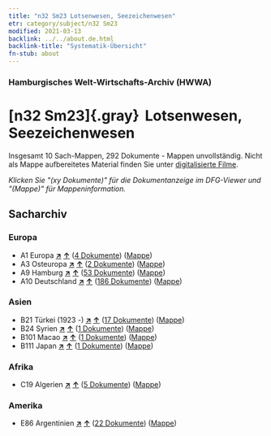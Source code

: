 ```yaml
---
title: "n32 Sm23 Lotsenwesen, Seezeichenwesen"
etr: category/subject/n32 Sm23
modified: 2021-03-13
backlink: ../../about.de.html
backlink-title: "Systematik-Übersicht"
fn-stub: about
---
```


### Hamburgisches Welt-Wirtschafts-Archiv (HWWA)
# [n32 Sm23]{.gray}&#8201; Lotsenwesen, Seezeichenwesen&#160; 




Insgesamt 10 Sach-Mappen, 292 Dokumente - Mappen unvollständig.
Nicht als Mappe aufbereitetes Material finden Sie unter [digitalisierte Filme](/film/h1_sh).

_Klicken Sie "(xy Dokumente)" für die Dokumentanzeige im DFG-Viewer und "(Mappe)" für Mappeninformation._

## Sacharchiv




### Europa

- A1 Europa [**&nearr;**](../../../geo/i/140892/about.de.html "Europa (alle Mappen)") [**&uarr;**](../../../geo/about.de.html#A1 "Ländersystematik") (<a href="https://pm20.zbw.eu/dfgview/sh/140892,145596" title="über: Europa : Lotsenwesen, Seezeichenwesen" target="_blank">4 Dokumente</a>) ([Mappe](http://purl.org/pressemappe20/folder/sh/140892,145596))
- A3 Osteuropa [**&nearr;**](../../../geo/i/140896/about.de.html "Osteuropa (alle Mappen)") [**&uarr;**](../../../geo/about.de.html#A3 "Ländersystematik") (<a href="https://pm20.zbw.eu/dfgview/sh/140896,145596" title="über: Osteuropa : Lotsenwesen, Seezeichenwesen" target="_blank">2 Dokumente</a>) ([Mappe](http://purl.org/pressemappe20/folder/sh/140896,145596))
- A9 Hamburg [**&nearr;**](../../../geo/i/140905/about.de.html "Hamburg (alle Mappen)") [**&uarr;**](../../../geo/about.de.html#A9 "Ländersystematik") (<a href="https://pm20.zbw.eu/dfgview/sh/140905,145596" title="über: Hamburg : Lotsenwesen, Seezeichenwesen" target="_blank">53 Dokumente</a>) ([Mappe](http://purl.org/pressemappe20/folder/sh/140905,145596))
- A10 Deutschland [**&nearr;**](../../../geo/i/126128/about.de.html "Deutschland (alle Mappen)") [**&uarr;**](../../../geo/about.de.html#A10 "Ländersystematik") (<a href="https://pm20.zbw.eu/dfgview/sh/126128,145596" title="über: Deutschland : Lotsenwesen, Seezeichenwesen" target="_blank">186 Dokumente</a>) ([Mappe](http://purl.org/pressemappe20/folder/sh/126128,145596))

### Asien

- B21 Türkei (1923 -) [**&nearr;**](../../../geo/i/141111/about.de.html "Türkei (1923 -) (alle Mappen)") [**&uarr;**](../../../geo/about.de.html#B21 "Ländersystematik") (<a href="https://pm20.zbw.eu/dfgview/sh/141111,145596" title="über: Türkei (1923 -) : Lotsenwesen, Seezeichenwesen" target="_blank">17 Dokumente</a>) ([Mappe](http://purl.org/pressemappe20/folder/sh/141111,145596))
- B24 Syrien [**&nearr;**](../../../geo/i/141114/about.de.html "Syrien (alle Mappen)") [**&uarr;**](../../../geo/about.de.html#B24 "Ländersystematik") (<a href="https://pm20.zbw.eu/dfgview/sh/141114,145596" title="über: Syrien : Lotsenwesen, Seezeichenwesen" target="_blank">1 Dokumente</a>) ([Mappe](http://purl.org/pressemappe20/folder/sh/141114,145596))
- B101 Macao [**&nearr;**](../../../geo/i/141267/about.de.html "Macao (alle Mappen)") [**&uarr;**](../../../geo/about.de.html#B101 "Ländersystematik") (<a href="https://pm20.zbw.eu/dfgview/sh/141267,145596" title="über: Macao : Lotsenwesen, Seezeichenwesen" target="_blank">1 Dokumente</a>) ([Mappe](http://purl.org/pressemappe20/folder/sh/141267,145596))
- B111 Japan [**&nearr;**](../../../geo/i/141272/about.de.html "Japan (alle Mappen)") [**&uarr;**](../../../geo/about.de.html#B111 "Ländersystematik") (<a href="https://pm20.zbw.eu/dfgview/sh/141272,145596" title="über: Japan : Lotsenwesen, Seezeichenwesen" target="_blank">1 Dokumente</a>) ([Mappe](http://purl.org/pressemappe20/folder/sh/141272,145596))

### Afrika

- C19 Algerien [**&nearr;**](../../../geo/i/141354/about.de.html "Algerien (alle Mappen)") [**&uarr;**](../../../geo/about.de.html#C19 "Ländersystematik") (<a href="https://pm20.zbw.eu/dfgview/sh/141354,145596" title="über: Algerien : Lotsenwesen, Seezeichenwesen" target="_blank">5 Dokumente</a>) ([Mappe](http://purl.org/pressemappe20/folder/sh/141354,145596))

### Amerika

- E86 Argentinien [**&nearr;**](../../../geo/i/141692/about.de.html "Argentinien (alle Mappen)") [**&uarr;**](../../../geo/about.de.html#E86 "Ländersystematik") (<a href="https://pm20.zbw.eu/dfgview/sh/141692,145596" title="über: Argentinien : Lotsenwesen, Seezeichenwesen" target="_blank">22 Dokumente</a>) ([Mappe](http://purl.org/pressemappe20/folder/sh/141692,145596))


